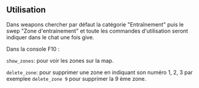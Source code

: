 ## Utilisation
Dans weapons chercher par défaut la catégorie "Entraînement" puis le swep "Zone d'entrainement" et toute les commandes d'utilisation seront indiquer dans le chat une fois give.

Dans la console F10 : 

```show_zones```: pour voir les zones sur la map.

```delete_zone```: pour supprimer une zone en indiquant son numéro 1, 2, 3 par exemplee ```delete_zone 9``` pour supprimer la 9 ème zone.
